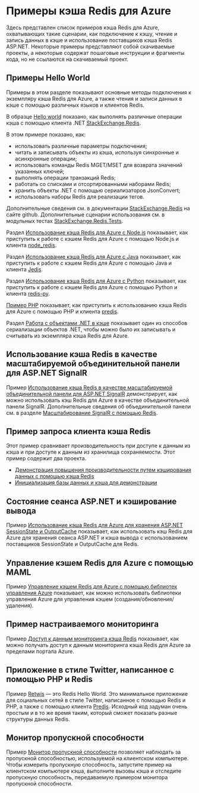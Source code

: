 <properties 
	pageTitle="Примеры кэша Redis для Azure" 
	description="Сведения об использовании кэша Redis для Azure." 
	services="redis-cache" 
	documentationCenter="" 
	authors="steved0x" 
	manager="dwrede" 
	editor=""/>

<tags 
	ms.service="cache" 
	ms.workload="tbd" 
	ms.tgt_pltfrm="cache-redis" 
	ms.devlang="multiple" 
	ms.topic="article" 
	ms.date="05/19/2015" 
	ms.author="sdanie"/>

# Примеры кэша Redis для Azure 

Здесь представлен список примеров кэша Redis для Azure, охватывающих такие сценарии, как подключение к кэшу, чтение и запись данных в кэше и использование поставщиков кэша Redis ASP.NET. Некоторые примеры представляют собой скачиваемые проекты, а некоторые содержат пошаговые инструкции и фрагменты кода, но не ссылаются на скачиваемый проект.

## Примеры Hello World

Примеры в этом разделе показывают основные методы подключения к экземпляру кэша Redis для Azure, а также чтения и записи данных в кэше с помощью различных языков и клиентов Redis.

В образце [Hello world](https://github.com/rustd/RedisSamples/tree/master/HelloWorld) показано, как выполнять различные операции кэша с помощью клиента .NET [StackExchange.Redis](https://github.com/StackExchange/StackExchange.Redis).

В этом примере показано, как:

-	использовать различные параметры подключения;
-	читать и записывать объекты из кэша, используя синхронные и асинхронные операции;
-	использовать команды Redis MGET/MSET для возврата значений указанных ключей;
-	выполнять операции транзакций Redis;
-	работать со списками и отсортированными наборами Redis;
-	хранить объекты .NET с помощью сериализаторов JsonConvert;
-	использовать наборы Redis для реализации тегов.

Дополнительные сведения см. в документации [StackExchange.Redis](https://github.com/StackExchange/StackExchange.Redis) на сайте github. Дополнительные сценарии использования см. в модульных тестах [StackExchange.Redis.Tests](https://github.com/StackExchange/StackExchange.Redis/tree/master/StackExchange.Redis.Tests).

Раздел [Использование кэша Redis для Azure с Node.js](cache-nodejs-get-started.md) показывает, как приступить к работе с кэшем Redis для Azure с помощью Node.js и клиента [node_redis](https://github.com/mranney/node_redis).

Раздел [Использование кэша Redis для Azure с Java](cache-java-get-started.md) показывает, как приступить к работе с кэшем Redis для Azure с помощью Java и клиента [Jedis](https://github.com/xetorthio/jedis).

Раздел [Использование кэша Redis для Azure с Python](cache-python-get-started.md) показывает, как приступить к работе с кэшем Redis для Azure с помощью Python и клиента [redis-py](https://github.com/andymccurdy/redis-py).

[Пример PHP](https://msdn.microsoft.com/library/azure/dn690470.aspx#PHPExample) показывает, как приступить к использованию кэша Redis для Azure с помощью PHP и клиента [predis](https://github.com/nrk/predis).

Раздел [Работа с объектами .NET в кэше](https://msdn.microsoft.com/library/azure/dn690521.aspx#Objects) показывает один из способов сериализации объектов .NET, чтобы можно было их записывать и считывать из экземпляра кэша Redis для Azure.

## Использование кэша Redis в качестве масштабируемой объединительной панели для ASP.NET SignalR

Пример [Использование кэша Redis в качестве масштабируемой объединительной панели для ASP.NET SignalR](https://github.com/rustd/RedisSamples/tree/master/RedisAsSignalRBackplane) демонстрирует, как можно использовать кэш Redis для Azure в качестве объединительной панели SignalR. Дополнительные сведения об объединительной панели см. в разделе [Масштабирование SignalR с помощью Redis](http://www.asp.net/signalr/overview/performance/scaleout-with-redis).

## Пример запроса клиента кэша Redis

Этот пример сравнивает производительность при доступе к данным из кэша и при доступе к данным из хранилища сохраняемости. Этот пример содержит два проекта.

-	[Демонстрация повышения производительности путем кэширования данных с помощью кэша Redis](https://github.com/rustd/RedisSamples/tree/master/RedisCacheCustomerQuerySample)
-	[Инициализация базы данных и кэша для демонстрации](https://github.com/rustd/RedisSamples/tree/master/SeedCacheForCustomerQuerySample)

## Состояние сеанса ASP.NET и кэширование вывода

Пример [Использование кэша Redis для Azure для хранения ASP.NET SessionState и OutputCache](https://github.com/rustd/RedisSamples/tree/master/SessionState_OutputCaching) показывает, как использовать кэш Redis для Azure для хранения сеанса ASP.NET и кэша вывода с использованием поставщиков SessionState и OutputCache для Redis.

## Управление кэшем Redis для Azure с помощью MAML

Пример [Управление кэшем Redis для Azure с помощью библиотек управления Azure](https://github.com/rustd/RedisSamples/tree/master/ManageCacheUsingMAML) показывает, как можно использовать библиотеки управления Azure для управления кэшем (создания/обновления/удаления).

## Пример настраиваемого мониторинга

Пример [Доступ к данным мониторинга кэша Redis](https://github.com/rustd/RedisSamples/tree/master/CustomMonitoring) показывает, как можно получать доступ к данным мониторинга кэша Redis для Azure за пределами портала Azure.

## Приложение в стиле Twitter, написанное с помощью PHP и Redis

Пример [Retwis](https://github.com/SyntaxC4-MSFT/retwis) — это Redis Hello World. Это минимальное приложение для социальных сетей в стиле Twitter, написанное с помощью Redis и PHP, а также с помощью клиента [Predis](https://github.com/nrk/predis). Исходный код задуман очень простым и в то же время таким, который сможет показать разные структуры данных Redis.

## Монитор пропускной способности

Пример [Монитор пропускной способности](https://github.com/JonCole/SampleCode/tree/master/BandWidthMonitor) позволяет наблюдать за пропускной способностью, используемой на клиентском компьютере. Чтобы измерить пропускную способность, запустите пример на клиентском компьютере кэша, выполните вызовы кэша и отследите пропускную способность, передаваемую примером монитора пропускной способности.

<!---HONumber=July15_HO1-->